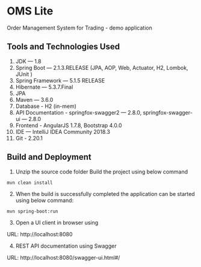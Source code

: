 # OMS Lite
Order Management System for Trading - demo application

## Tools and Technologies Used
1. JDK — 1.8
2. Spring Boot — 2.1.3.RELEASE (JPA, AOP, Web, Actuator, H2, Lombok, JUnit )
3. Spring Framework — 5.1.5 RELEASE
4. Hibernate — 5.3.7.Final
5. JPA
6. Maven — 3.6.0
7. Database - H2 (in-mem)
8. API Documentation - springfox-swagger2 — 2.8.0, springfox-swagger-ui — 2.8.0
9. Frontend - AngularJS 1.7.8, Bootstrap 4.0.0
10. IDE — IntelliJ IDEA Community 2018.3
11. Git - 2.20.1

## Build and Deployment
1. Unzip the source code folder
Build the project using below command
```
mvn clean install
```

2. When the build is successfully completed the application can be started using below command:
```
mvn spring-boot:run
```

3. Open a UI client in browser using 

URL: http://localhost:8080

4. REST API documentation using Swagger

URL: http://localhost:8080/swagger-ui.html#/
